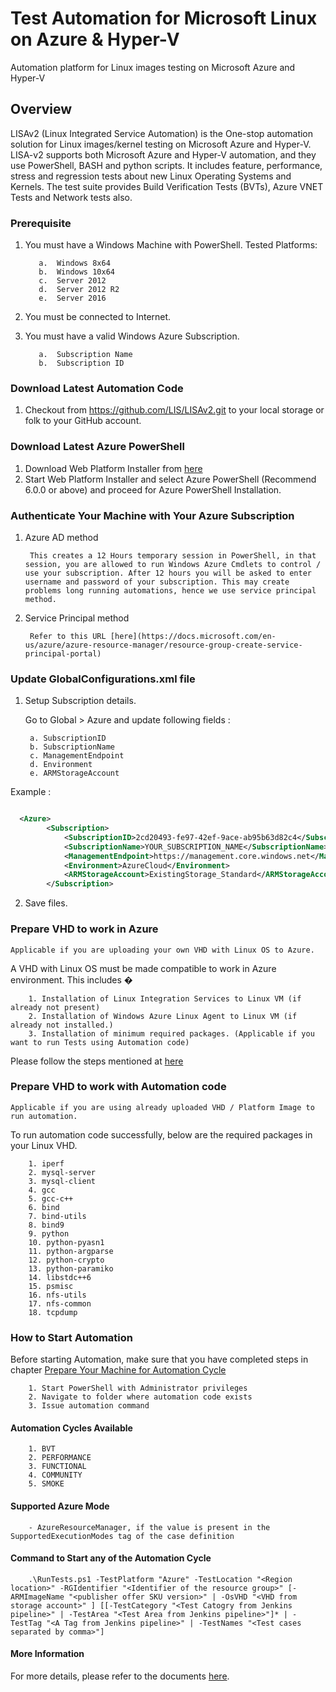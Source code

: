 ﻿# Test Automation for Microsoft Linux on Azure & Hyper-V

Automation platform for Linux images testing on Microsoft Azure and Hyper-V

## Overview

LISAv2 (Linux Integrated Service Automation) is the One-stop automation solution for Linux images/kernel testing on Microsoft Azure and Hyper-V. LISA-v2 supports both Microsoft Azure and Hyper-V automation, and they use PowerShell, BASH and python scripts. It includes feature, performance, stress and regression tests about new Linux Operating Systems and Kernels. The test suite provides Build Verification Tests (BVTs), Azure VNET Tests and Network tests also.

### Prerequisite

1. You must have a Windows Machine with PowerShell. Tested Platforms:

          a.  Windows 8x64
          b.  Windows 10x64
          c.  Server 2012
          d.  Server 2012 R2
          e.  Server 2016

2. You must be connected to Internet.
3. You must have a valid Windows Azure Subscription.

          a.  Subscription Name
          b.  Subscription ID

### Download Latest Automation Code

1. Checkout from https://github.com/LIS/LISAv2.git to your local storage or folk to your GitHub account.

### Download Latest Azure PowerShell

1. Download Web Platform Installer from [here](http://go.microsoft.com/fwlink/p/?linkid=320376&clcid=0x409) 
2. Start Web Platform Installer and select Azure PowerShell (Recommend 6.0.0 or above) and proceed for Azure PowerShell Installation.

### Authenticate Your Machine with Your Azure Subscription

1. Azure AD method

        This creates a 12 Hours temporary session in PowerShell, in that session, you are allowed to run Windows Azure Cmdlets to control / use your subscription. After 12 hours you will be asked to enter username and password of your subscription. This may create problems long running automations, hence we use service principal method.

2. Service Principal method

        Refer to this URL [here](https://docs.microsoft.com/en-us/azure/azure-resource-manager/resource-group-create-service-principal-portal)

### Update GlobalConfigurations.xml file

1. Setup Subscription details.

      Go to Global > Azure  and update following fields :

        a. SubscriptionID
        b. SubscriptionName
        c. ManagementEndpoint
        d. Environment
        e. ARMStorageAccount

  Example :

```xml

  <Azure>
        <Subscription>
            <SubscriptionID>2cd20493-fe97-42ef-9ace-ab95b63d82c4</SubscriptionID>
            <SubscriptionName>YOUR_SUBSCRIPTION_NAME</SubscriptionName>
            <ManagementEndpoint>https://management.core.windows.net</ManagementEndpoint>
            <Environment>AzureCloud</Environment>
            <ARMStorageAccount>ExistingStorage_Standard</ARMStorageAccount>
        </Subscription>

```

2. Save files.

### Prepare VHD to work in Azure

`Applicable if you are uploading your own VHD with Linux OS to Azure.`

A VHD with Linux OS must be made compatible to work in Azure environment. This includes �

        1. Installation of Linux Integration Services to Linux VM (if already not present)
        2. Installation of Windows Azure Linux Agent to Linux VM (if already not installed.)
        3. Installation of minimum required packages. (Applicable if you want to run Tests using Automation code)

Please follow the steps mentioned at [here](https://docs.microsoft.com/en-us/azure/virtual-machines/linux/create-upload-generic)

### Prepare VHD to work with Automation code

`Applicable if you are using already uploaded VHD / Platform Image to run automation.`

To run automation code successfully, below are the required packages in your Linux VHD.

        1. iperf
        2. mysql-server
        3. mysql-client
        4. gcc
        5. gcc-c++
        6. bind
        7. bind-utils
        8. bind9
        9. python
        10. python-pyasn1
        11. python-argparse
        12. python-crypto
        13. python-paramiko
        14. libstdc++6
        15. psmisc
        16. nfs-utils
        17. nfs-common
        18. tcpdump

### How to Start Automation

Before starting Automation, make sure that you have completed steps in chapter [Prepare Your Machine for Automation Cycle](#prepare)

        1. Start PowerShell with Administrator privileges
        2. Navigate to folder where automation code exists
        3. Issue automation command

#### Automation Cycles Available

        1. BVT
        2. PERFORMANCE
        3. FUNCTIONAL
        4. COMMUNITY
        5. SMOKE

#### Supported Azure Mode

        - AzureResourceManager, if the value is present in the SupportedExecutionModes tag of the case definition

#### Command to Start any of the Automation Cycle

        .\RunTests.ps1 -TestPlatform "Azure" -TestLocation "<Region location>" -RGIdentifier "<Identifier of the resource group>" [-ARMImageName "<publisher offer SKU version>" | -OsVHD "<VHD from storage account>" ] [[-TestCategory "<Test Catogry from Jenkins pipeline>" | -TestArea "<Test Area from Jenkins pipeline>"]* | -TestTag "<A Tag from Jenkins pipeline>" | -TestNames "<Test cases separated by comma>"]

#### More Information

For more details, please refer to the documents [here](https://github.com/LIS/LISAv2/tree/master/Documentation/How-to-use.md).
